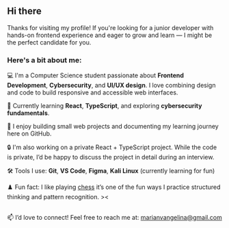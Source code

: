 ## Hi there 

Thanks for visiting my profile! If you're looking for a junior developer with hands-on frontend experience and eager to grow and learn — I might be the perfect candidate for you.

### Here's a bit about me:

💻 I'm a Computer Science student passionate about **Frontend Development**, **Cybersecurity**, and **UI/UX design**. I love combining design and code to build responsive and accessible web interfaces.

🚀 Currently learning **React**, **TypeScript**, and exploring **cybersecurity fundamentals**.

🌱 I enjoy building small web projects and documenting my learning journey here on GitHub.  

🔒 I'm also working on a private React + TypeScript project. While the code is private, I’d be happy to discuss the project in detail during an interview.

🛠️ Tools I use: **Git**, **VS Code**, **Figma**, **Kali Linux** (currently learning for fun)

♟️ Fun fact: I like playing [chess](https://www.chess.com/member/mollycwann) it’s one of the fun ways I practice structured thinking and pattern recognition. >< 
##

📫 I’d love to connect! Feel free to reach me at: [marianvangelina@gmail.com](mailto:marianvangelina@gmail.com)
